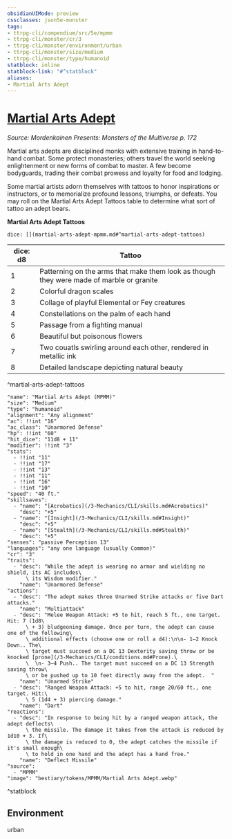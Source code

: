 ```yaml
---
obsidianUIMode: preview
cssclasses: json5e-monster
tags:
- ttrpg-cli/compendium/src/5e/mpmm
- ttrpg-cli/monster/cr/3
- ttrpg-cli/monster/environment/urban
- ttrpg-cli/monster/size/medium
- ttrpg-cli/monster/type/humanoid
statblock: inline
statblock-link: "#^statblock"
aliases:
- Martial Arts Adept
---
```

# [Martial Arts Adept](3-Mechanics\CLI\bestiary\humanoid/martial-arts-adept-mpmm.md)
*Source: Mordenkainen Presents: Monsters of the Multiverse p. 172*  

Martial arts adepts are disciplined monks with extensive training in hand-to-hand combat. Some protect monasteries; others travel the world seeking enlightenment or new forms of combat to master. A few become bodyguards, trading their combat prowess and loyalty for food and lodging.

Some martial artists adorn themselves with tattoos to honor inspirations or instructors, or to memorialize profound lessons, triumphs, or defeats. You may roll on the Martial Arts Adept Tattoos table to determine what sort of tattoo an adept bears.

**Martial Arts Adept Tattoos**

`dice: [](martial-arts-adept-mpmm.md#^martial-arts-adept-tattoos)`

| dice: d8 | Tattoo |
|----------|--------|
| 1 | Patterning on the arms that make them look as though they were made of marble or granite |
| 2 | Colorful dragon scales |
| 3 | Collage of playful Elemental or Fey creatures |
| 4 | Constellations on the palm of each hand |
| 5 | Passage from a fighting manual |
| 6 | Beautiful but poisonous flowers |
| 7 | Two couatls swirling around each other, rendered in metallic ink |
| 8 | Detailed landscape depicting natural beauty |
^martial-arts-adept-tattoos

```statblock
"name": "Martial Arts Adept (MPMM)"
"size": "Medium"
"type": "humanoid"
"alignment": "Any alignment"
"ac": !!int "16"
"ac_class": "Unarmored Defense"
"hp": !!int "60"
"hit_dice": "11d8 + 11"
"modifier": !!int "3"
"stats":
  - !!int "11"
  - !!int "17"
  - !!int "13"
  - !!int "11"
  - !!int "16"
  - !!int "10"
"speed": "40 ft."
"skillsaves":
  - "name": "[Acrobatics](/3-Mechanics/CLI/skills.md#Acrobatics)"
    "desc": "+5"
  - "name": "[Insight](/3-Mechanics/CLI/skills.md#Insight)"
    "desc": "+5"
  - "name": "[Stealth](/3-Mechanics/CLI/skills.md#Stealth)"
    "desc": "+5"
"senses": "passive Perception 13"
"languages": "any one language (usually Common)"
"cr": "3"
"traits":
  - "desc": "While the adept is wearing no armor and wielding no shield, its AC includes\
      \ its Wisdom modifier."
    "name": "Unarmored Defense"
"actions":
  - "desc": "The adept makes three Unarmed Strike attacks or five Dart attacks."
    "name": "Multiattack"
  - "desc": "Melee Weapon Attack: +5 to hit, reach 5 ft., one target. Hit: 7 (1d8\
      \ + 3) bludgeoning damage. Once per turn, the adept can cause one of the following\
      \ additional effects (choose one or roll a d4):\n\n- 1–2 Knock Down.. The\
      \ target must succeed on a DC 13 Dexterity saving throw or be knocked [prone](/3-Mechanics/CLI/conditions.md#Prone).\
      \  \n- 3–4 Push.. The target must succeed on a DC 13 Strength saving throw\
      \ or be pushed up to 10 feet directly away from the adept.  "
    "name": "Unarmed Strike"
  - "desc": "Ranged Weapon Attack: +5 to hit, range 20/60 ft., one target. Hit:\
      \ 5 (1d4 + 3) piercing damage."
    "name": "Dart"
"reactions":
  - "desc": "In response to being hit by a ranged weapon attack, the adept deflects\
      \ the missile. The damage it takes from the attack is reduced by 1d10 + 3. If\
      \ the damage is reduced to 0, the adept catches the missile if it's small enough\
      \ to hold in one hand and the adept has a hand free."
    "name": "Deflect Missile"
"source":
  - "MPMM"
"image": "bestiary/tokens/MPMM/Martial Arts Adept.webp"
```
^statblock

## Environment

urban